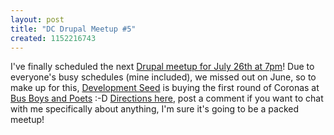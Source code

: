 ```yaml
--- 
layout: post
title: "DC Drupal Meetup #5"
created: 1152216743
---
```

I've finally scheduled the next <a href="http://drupal.org/node/72498">Drupal meetup for July 26th at 7pm</a>! Due to everyone's busy schedules (mine included), we missed out on June, so to make up for this, <a href="http://developmentseed.org">Development Seed</a> is buying the first round of Coronas at <a href="http://www.busboysandpoets.com/">Bus Boys and Poets</a> :-D <a href="http://maps.google.com/maps?f=q&hl=en&q=2021+14th+st,+20009&ie=UTF8&ll=38.921289,-77.031841&spn=0.025776,0.090294&om=1">Directions here</a>, post a comment if you want to chat with me specifically about anything, I'm sure it's going to be a packed meetup!

